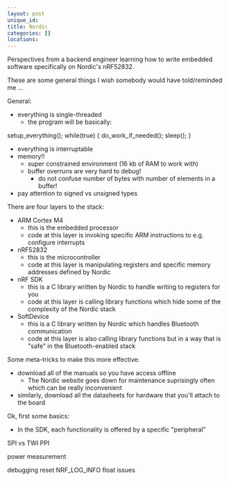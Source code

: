 ```yaml
---
layout: post
unique_id: 
title: Nordic
categories: []
locations: 
---
```


Perspectives from a backend engineer learning how to write embedded software specifically on Nordic's nRF52832.

These are some general things I wish somebody would have told/reminded me ...

General:
* everything is single-threaded
  * the program will be basically:

setup_everything();
while(true) {
  do_work_if_needed();
  sleep();
}

* everything is interruptable
* memory!!
  * super constrained environment (16 kb of RAM to work with)
  * buffer overruns are very hard to debug!
    * do not confuse number of bytes with number of elements in a buffer!
* pay attention to signed vs unsigned types

There are four layers to the stack:
* ARM Cortex M4
  * this is the embedded processor
  * code at this layer is invoking specific ARM instructions to e.g. configure interrupts
* nRF52832
  * this is the microcontroller
  * code at this layer is manipulating registers and specific memory addresses defined by Nordic
* nRF SDK
  * this is a C library written by Nordic to handle writing to registers for you
  * code at this layer is calling library functions which hide some of the complexity of the Nordic stack
* SoftDevice
  * this is a C library written by Nordic which handles Bluetooth communication
  * code at this layer is also calling library functions but in a way that is "safe" in the Bluetooth-enabled stack

Some meta-tricks to make this more effective:
* download all of the manuals so you have access offline
  * The Nordic website goes down for maintenance suprisingly often which can be really inconvenient
* similarly, download all the datasheets for hardware that you'll attach to the board

Ok, first some basics:
* In the SDK, each functionality is offered by a specific "peripheral"

SPI vs TWI
PPI

power measurement

debugging
    reset
    NRF_LOG_INFO
	float issues

